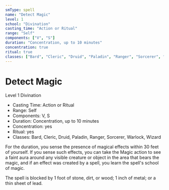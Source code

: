 ```yaml
---
smType: spell
name: "Detect Magic"
level: 1
school: "Divination"
casting_time: "Action or Ritual"
range: "Self"
components: ["V", "S"]
duration: "Concentration, up to 10 minutes"
concentration: true
ritual: true
classes: ["Bard", "Cleric", "Druid", "Paladin", "Ranger", "Sorcerer", "Warlock", "Wizard"]
---
```


# Detect Magic
Level 1 Divination

- Casting Time: Action or Ritual
- Range: Self
- Components: V, S
- Duration: Concentration, up to 10 minutes
- Concentration: yes
- Ritual: yes
- Classes: Bard, Cleric, Druid, Paladin, Ranger, Sorcerer, Warlock, Wizard

For the duration, you sense the presence of magical effects within 30 feet of yourself. If you sense such effects, you can take the Magic action to see a faint aura around any visible creature or object in the area that bears the magic, and if an effect was created by a spell, you learn the spell's school of magic.

The spell is blocked by 1 foot of stone, dirt, or wood; 1 inch of metal; or a thin sheet of lead.
